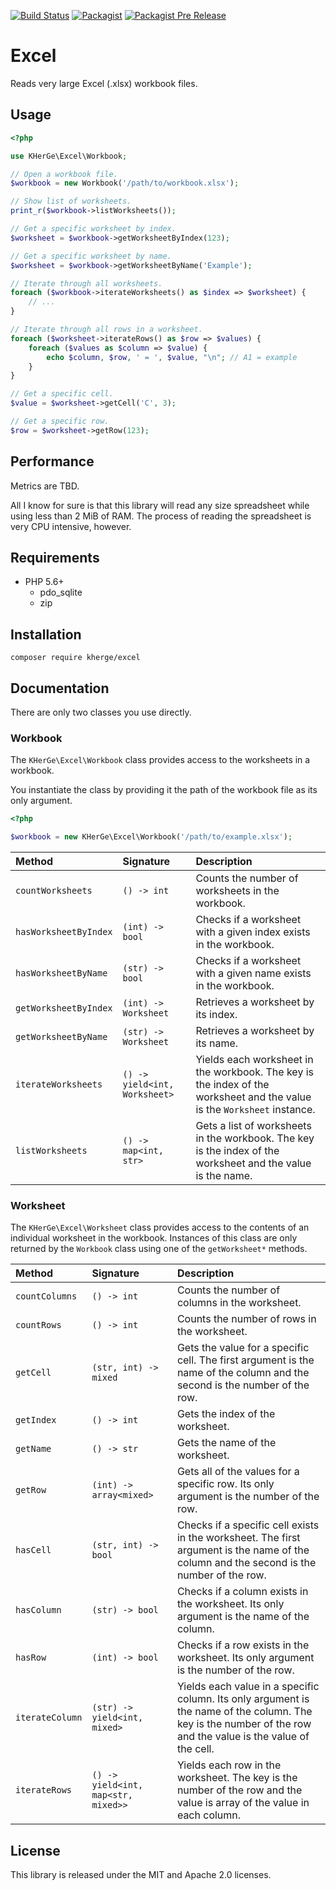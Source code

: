 [![Build Status](https://travis-ci.org/kherge-php/excel.svg?branch=master)](https://travis-ci.org/kherge-php/excel)
[![Packagist](https://img.shields.io/packagist/v/kherge-php/excel.svg)]()
[![Packagist Pre Release](https://img.shields.io/packagist/vpre/kherge-php/excel.svg)]()

Excel
=====

Reads very large Excel (.xlsx) workbook files.

Usage
-----

```php
<?php

use KHerGe\Excel\Workbook;

// Open a workbook file.
$workbook = new Workbook('/path/to/workbook.xlsx');

// Show list of worksheets.
print_r($workbook->listWorksheets());

// Get a specific worksheet by index.
$worksheet = $workbook->getWorksheetByIndex(123);

// Get a specific worksheet by name.
$worksheet = $workbook->getWorksheetByName('Example');

// Iterate through all worksheets.
foreach ($workbook->iterateWorksheets() as $index => $worksheet) {
    // ...
}

// Iterate through all rows in a worksheet.
foreach ($worksheet->iterateRows() as $row => $values) {
    foreach ($values as $column => $value) {
        echo $column, $row, ' = ', $value, "\n"; // A1 = example
    }
}

// Get a specific cell.
$value = $worksheet->getCell('C', 3);

// Get a specific row.
$row = $worksheet->getRow(123);
```

Performance
-----------

Metrics are TBD.

All I know for sure is that this library will read any size spreadsheet while
using less than 2 MiB of RAM. The process of reading the spreadsheet is very
CPU intensive, however.

Requirements
------------

- PHP 5.6+
    - pdo_sqlite
    - zip

Installation
------------

    composer require kherge/excel

Documentation
-------------

There are only two classes you use directly.

### Workbook

The `KHerGe\Excel\Workbook` class provides access to the worksheets in a workbook.

You instantiate the class by providing it the path of the workbook file as its
only argument.

```php
<?php

$workbook = new KHerGe\Excel\Workbook('/path/to/example.xlsx');
```

| Method                | Signature                     | Description |
|:----------------------|:------------------------------|:------------|
| `countWorksheets`     | `() -> int`                   | Counts the number of worksheets in the workbook. |
| `hasWorksheetByIndex` | `(int) -> bool`               | Checks if a worksheet with a given index exists in the workbook. |
| `hasWorksheetByName`  | `(str) -> bool`               | Checks if a worksheet with a given name exists in the workbook. |
| `getWorksheetByIndex` | `(int) -> Worksheet`          | Retrieves a worksheet by its index. |
| `getWorksheetByName`  | `(str) -> Worksheet`          | Retrieves a worksheet by its name. |
| `iterateWorksheets`   | `() -> yield<int, Worksheet>` | Yields each worksheet in the workbook. The key is the index of the worksheet and the value is the `Worksheet` instance. |
| `listWorksheets`      | `() -> map<int, str>`         | Gets a list of worksheets in the workbook. The key is the index of the worksheet and the value is the name. |

### Worksheet

The `KHerGe\Excel\Worksheet` class provides access to the contents of an
individual worksheet in the workbook. Instances of this class are only
returned by the `Workbook` class using one of the `getWorksheet*` methods.

| Method          | Signature                           | Description |
|:----------------|:------------------------------------|:------------|
| `countColumns`  | `() -> int`                         | Counts the number of columns in the worksheet. |
| `countRows`     | `() -> int`                         | Counts the number of rows in the worksheet. |
| `getCell`       | `(str, int) -> mixed`               | Gets the value for a specific cell. The first argument is the name of the column and the second is the number of the row. |
| `getIndex`      | `() -> int`                         | Gets the index of the worksheet. |
| `getName`       | `() -> str`                         | Gets the name of the worksheet. |
| `getRow`        | `(int) -> array<mixed>`             | Gets all of the values for a specific row. Its only argument is the number of the row. |
| `hasCell`       | `(str, int) -> bool`                | Checks if a specific cell exists in the worksheet. The first argument is the name of the column and the second is the number of the row. |
| `hasColumn`     | `(str) -> bool`                     | Checks if a column exists in the worksheet. Its only argument is the name of the column. |
| `hasRow`        | `(int) -> bool`                     | Checks if a row exists in the worksheet. Its only argument is the number of the row. |
| `iterateColumn` | `(str) -> yield<int, mixed>`        | Yields each value in a specific column. Its only argument is the name of the column. The key is the number of the row and the value is the value of the cell. |
| `iterateRows`   | `() -> yield<int, map<str, mixed>>` | Yields each row in the worksheet. The key is the number of the row and the value is array of the value in each column. |

License
-------

This library is released under the MIT and Apache 2.0 licenses.
